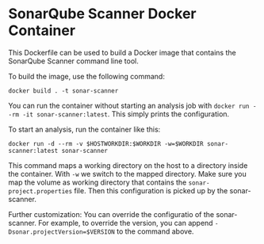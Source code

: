 # SonarQube Scanner Docker Container

This Dockerfile can be used to build a Docker image that contains the SonarQube Scanner command line tool.

To build the image, use the following command:

    docker build . -t sonar-scanner

You can run the container without starting an analysis job with `docker run --rm -it sonar-scanner:latest`. This simply prints the  configuration.

To start an analysis, run the container like this:

    docker run -d --rm -v $HOSTWORKDIR:$WORKDIR -w=$WORKDIR sonar-scanner:latest sonar-scanner

This command maps a working directory on the host to a directory inside the container. With `-w` we switch to the mapped directory. 
Make sure you map the volume as working directory that contains the `sonar-project.properties` file. Then this configuration is picked up by the sonar-scanner.

Further customization: You can override the configuratio of the sonar-scanner. For example, to override the version, you can append `-Dsonar.projectVersion=$VERSION` to the command above.